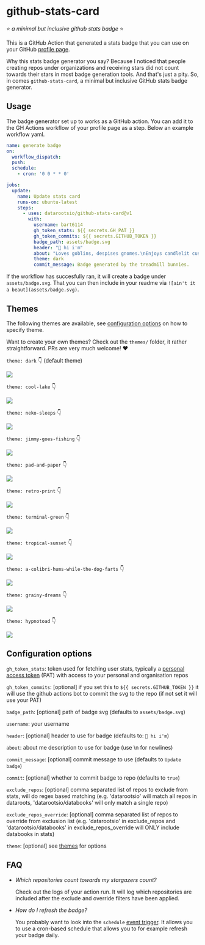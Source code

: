 # github-stats-card
⭐️ *a minimal but inclusive github stats badge* ⭐️

This is a GitHub Action that generated a stats badge that you can use on your GitHub [profile page](https://docs.github.com/en/account-and-profile/setting-up-and-managing-your-github-profile/customizing-your-profile/about-your-profile).

Why this stats badge generator you say? Because I noticed that people creating repos under organizations and receiving stars did not count towards their stars in most badge generation tools. And that's just a pity. So, in comes `github-stats-card`, a minimal but inclusive GitHub stats badge generator.

## Usage

The badge generator set up to works as a GitHub action. You can add it to the GH Actions workflow of your profile page as a step. Below an example workflow yaml.


```yaml
name: generate badge
on:
  workflow_dispatch:
  push:
  schedule:
    - cron: '0 0 * * 0'

jobs:
  update:
    name: Update stats card
    runs-on: ubuntu-latest
    steps:
      - uses: datarootsio/github-stats-card@v1
        with:
          username: bart6114
          gh_token_stats: ${{ secrets.GH_PAT }}
          gh_token_commits: ${{ secrets.GITHUB_TOKEN }}
          badge_path: assets/badge.svg
          header: "👋 hi i'm"
          about: "Loves goblins, despises gnomes.\nEnjoys candlelit custard pudding."
          theme: dark
          commit_message: Badge generated by the treadmill bunnies.
```

If the workflow has succesfully ran, it will create a badge under `assets/badge.svg`. That you can then include in your readme via `![ain't it a beaut](assets/badge.svg)`.

## Themes

The following themes are available, see [configuration options](#configuration-options) on how to specify theme.

Want to create your own themes? Check out the `themes/` folder, it rather straightforward. PRs are very much welcome! ❤️

`theme: dark` 👇 (default theme)

![](assets/badge-dark.svg)

`theme: cool-lake` 👇

![](assets/badge-cool-lake.svg)

`theme: neko-sleeps` 👇

![](assets/badge-neko-sleeps.svg)

`theme: jimmy-goes-fishing` 👇

![](assets/badge-jimmy-goes-fishing.svg)

`theme: pad-and-paper` 👇

![](assets/badge-pad-and-paper.svg)

`theme: retro-print` 👇

![](assets/badge-retro-print.svg)

`theme: terminal-green` 👇

![](assets/badge-terminal-green.svg)

`theme: tropical-sunset` 👇

![](assets/badge-tropical-sunset.svg)

`theme: a-colibri-hums-while-the-dog-farts` 👇

![](assets/badge-a-colibri-hums-while-the-dog-farts.svg)

`theme: grainy-dreams` 👇

![](assets/badge-grainy-dreams.svg)

`theme: hypnotoad` 👇

![](assets/badge-hypnotoad.svg)


## Configuration options

`gh_token_stats`: token used for fetching user stats, typically a [personal access token](https://docs.github.com/en/authentication/keeping-your-account-and-data-secure/managing-your-personal-access-tokens) (PAT) with access to your personal and organisation repos

`gh_token_commits`: [optional] if you set this to `${{ secrets.GITHUB_TOKEN }}` it will use the github actions bot to commit the svg to the repo (if not set it will use your PAT)

`badge_path`: [optional] path of badge svg (defaults to `assets/badge.svg`)

`username`: your username

`header`: [optional] header to use for badge (defaults to: `👋 hi i'm`)

`about`: about me description to use for badge (use \n for newlines)

`commit_message`: [optional] commit message to use (defaults to `Update badge`)

`commit`: [optional] whether to commit badge to repo (defaults to `true`)

`exclude_repos`: [optional] comma separated list of repos to exclude from stats, will do regex based matching (e.g. 'datarootsio' will match all repos in dataroots, 'datarootsio/databooks' will only match a single repo)

`exclude_repos_override`: [optional] comma separated list of repos to override from exclusion list (e.g. 'datarootsio' in exclude_repos and 'datarootsio/databooks' in exclude_repos_override will ONLY include databooks in stats)

`theme`: [optional] see [themes](#themes) for options

## FAQ

- *Which repositories count towards my stargazers count?*

    Check out the logs of your action run. It will log which repositories are included after the exclude and override filters have been applied.

- *How do I refresh the badge?*

    You probably want to look into the `schedule` [event trigger](https://docs.github.com/en/actions/using-workflows/events-that-trigger-workflows#schedule). It allows you to use a cron-based schedule that allows you to for example refresh your badge daily.


